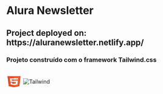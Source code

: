 <h1>Alura Newsletter</h1>
<h2>Project deployed on: https://aluranewsletter.netlify.app/</h2>
<h3>Projeto construído com o framework Tailwind.css</h3>
<div style="display: inline_block"><br>
  <img align="center" alt="HTML" height="30" width="40" src="https://raw.githubusercontent.com/devicons/devicon/master/icons/html5/html5-original.svg">
  <img align="center" alt="Tailwind" height="150" width="150" src="https://cdn.jsdelivr.net/gh/devicons/devicon/icons/tailwindcss/tailwindcss-original-wordmark.svg">
</div>
